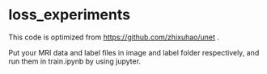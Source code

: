 # loss_experiments
This code is optimized from https://github.com/zhixuhao/unet .

Put your MRI data and label files in image and label folder respectively, and run them in train.ipynb by using jupyter.
